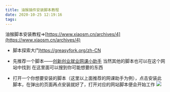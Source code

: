 ```yaml
---
title: 油猴插件安装脚本教程
date: 2020-10-25 12:19:16
tags:
---
```


油猴脚本安装教程=>[https://www.xiaosm.cn/archives/4](https://www.xiaosm.cn/archives/4)

* 脚本探索大门<https://greasyfork.org/zh-CN>
* 先推荐一个脚本——[创新创业就业网课小助手](https://greasyfork.org/zh-CN/scripts/392807-beybey-cxcy)
当然其他的脚本也可以在这个网站中找到
在这里面可以搜到你可能想要的东西

* 打开一个你想要安装的脚本（这里以上面推荐的网课助手为例），点击安装此脚本，在弹出的页面再点安装就好了，打开对应的网站脚本便会开始工作
![](https://qiniu.xiaosm.cn/blog/Snipaste_2020-05-23_17-39-03_1590228572618.png-blogshuiyin)
